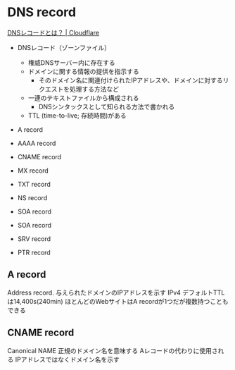 # DNS record
[DNSレコードとは？ | Cloudflare](https://www.cloudflare.com/ja-jp/learning/dns/dns-records/)

- DNSレコード（ゾーンファイル）
  - 権威DNSサーバー内に存在する
  - ドメインに関する情報の提供を指示する
    - そのドメイン名に関連付けられたIPアドレスや、ドメインに対するリクエストを処理する方法など
  - 一連のテキストファイルから構成される
    - DNSシンタックスとして知られる方法で書かれる
  - TTL (time-to-live; 存続時間)がある

- A record
- AAAA record
- CNAME record
- MX record
- TXT record
- NS record
- SOA record
- SOA record
- SRV record
- PTR record


## A record
Address record.
与えられたドメインのIPアドレスを示す
IPv4
デフォルトTTLは14,400s(240min)
ほとんどのWebサイトはA recordが1つだが複数持つこともできる


## CNAME record
Canonical NAME
正規のドメイン名を意味する
Aレコードの代わりに使用される
IPアドレスではなくドメイン名を示す


